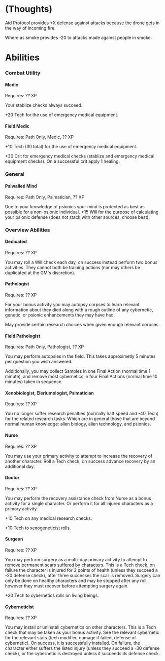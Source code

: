 



# (Thoughts)

Aid Protocol provides +X defense against attacks because the drone gets in the way of incoming fire.

Where as smoke provides -20 to attacks made against people in smoke.

# Abilities

### Combat Utility

#### Medic

Requires: ?? XP

Your stablize checks always succeed.

+20 Tech for the use of emergency medical equipment.

#### Field Medic

Requires: Path Only, Medic, ?? XP

+10 Tech (30 total) for the use of emergency medical equipment.

+30 Crit for emergency medical checks (stablize and emergency medical equipment checks). On a successful crit apply 1 healing.

### General

#### Psiwalled Mind

Requires: Path Only, Psimatician, ?? XP

Due to your knowledge of psionics your mind is protected as best as possible for a non-psionic individual. +15 Will for the purpose of calculating your psionic defense (does not stack with other sources, choose best).

### Overview Abilities

#### Dedicated

Requires: ?? XP

You may roll a Will check each day, on success instead perform two bonus activities. They cannot both be training actions (nor may others be duplicated at the GM's discretion).

#### Pathologist

Requires: ?? XP

For your bonus activity you may autopsy corpses to learn relevant information about they died along with a rough outline of any cybernetic, genetic, or psionic enhancements they may have had.

May provide certain research choices when given enough relevant corpses.

#### Field Pathologist

Requires: Path Only, Pathologist, ?? XP

You may perform autopsies in the field. This takes approximetly 5 minutes per question you wish answered.

Additionally, you may collect Samples in one Final Action (normal time 1 minute), and remove most cybernetics in four Final Actions (normal time 10 minutes) taken in sequence.

#### Xenobiologist, Eleriumologist, Psimatician

Requires: ?? XP

You no longer suffer research penalties (normally half speed and -40 Tech) for the related research tasks. Which are in general those that are beyond normal human knowledge: alien biology, alien technology, and psionics.

#### Nurse

Requires: ?? XP

You may use your primary activity to attempt to increase the recovery of another character. Roll a Tech check, on success advance recovery by an additional day.

#### Doctor

Requires: ?? XP

You may perform the recovery assistance check from Nurse as a bonus activity for a single character. Or perform it for all injured characters as a primary activity.

+10 Tech on any medical research checks.

+10 Tech to xenogeneticist rolls.

#### Surgeon

Requires: ?? XP

You may perform surgery as a multi-day primary activity to attempt to remove permanent scars suffered by characters. This is a Tech check, on failure the character is injured for 2 points of health (unless they succeed a -20 defense check), after three successes the scar is removed. Surgery can only be done on healthy characters and may be stopped after any roll, however they must recover before attempting surgery again.

+20 Tech to cybernetics rolls on living beings.

#### Cyberneticist

Requires: ?? XP

You may install or uninstall cybernetics on other characters. This is a Tech check that may be taken as your bonus activity. See the relevant cybernetic for the relevant stats (tech modifier, damage if failed, defense of cybernetic). On success, it is successfully installed. On failure, the character either suffers the listed injury (unless they succeed a -30 defense check), or the cybernetic is destroyed unless it succeeds its defense check.